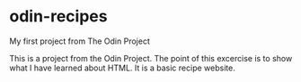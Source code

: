 # odin-recipes
My first project from The Odin Project

This is a project from the Odin Project. The point of this excercise is to show what I have learned about HTML.
It is a basic recipe website.